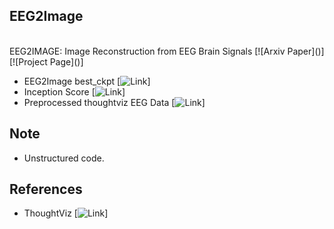 ## EEG2Image
<br/>
EEG2IMAGE: Image Reconstruction from EEG Brain Signals [![Arxiv Paper]()] [![Project Page]()]

<br/>

* EEG2Image best_ckpt [![Link](https://drive.google.com/file/d/1gdmm_qlGGUF0AM8X0a3JDg0Dc2HOpn7k/view?usp=share_link)]
* Inception Score [![Link](https://drive.google.com/file/d/1nQWX3eYSLH1LX56HJ1fQLIgzmiYKgpY_/view?usp=share_link)]
* Preprocessed thoughtviz EEG Data [![Link](https://drive.google.com/file/d/1j_vNNXROc3MKe4lW7DwwLaVfpXguD0A8/view?usp=share_link)]


## Note

* Unstructured code.


## References

* ThoughtViz [![Link](https://github.com/ptirupat/ThoughtViz)]
